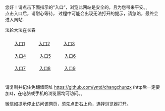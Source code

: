 您好！请点击下面指示的“入口”，浏览此网站是安全的，且为您带来平安。。 <br/>
点击入口后，请耐心等待， 过程中可能会出现无法打开的提示，请忽略，最终会进入网站. </br>

法轮大法在长春<br/>
<div style="padding:10px"><a style="margin:20px" target="_blank" href="https://dl0ft23i7y7bl.cloudfront.net/2Qpsp?rpfvn" id="ccLink1" rel="nofollow">入口1</a> <a target="_blank" style="margin:20px" href="https://d29vj0zbbfy3m1.cloudfront.net/2Qpsp?rqrwvyun" id="ccLink2" rel="nofollow">入口2</a> <a style="margin:20px" target="_blank" href="https://d3ntx5wtj79ivj.cloudfront.net/2Qpsp?tmpcutg" id="ccLink3" rel="nofollow">入口3</a></div>

<div style="padding:10px" ><a style="margin:20px" target="_blank" href="https://dl0ft23i7y7bl.cloudfront.net/2Qpsp?rpfvn" id="ccLink4" rel="nofollow">入口4</a> <a style="margin:20px" href="https://d29vj0zbbfy3m1.cloudfront.net/2Qpsp?rqrwvyun" target="_blank" id="ccLink5" rel="nofollow">入口5</a> <a style="margin:20px" href="https://d3ntx5wtj79ivj.cloudfront.net/2Qpsp?tmpcutg" target="_blank" id="ccLink6" rel="nofollow">入口6</a></div>

<div style="padding:10px"><a style="margin:20px" target="_blank" href="https://dl0ft23i7y7bl.cloudfront.net/2Qpsp?rpfvn" id="ccLink7" rel="nofollow">入口7</a> <a style="margin:20px" href="https://d29vj0zbbfy3m1.cloudfront.net/2Qpsp?rqrwvyun" target="_blank" id="ccLink8" rel="nofollow">入口8</a> <a style="margin:20px" target="_blank" href="https://d3ntx5wtj79ivj.cloudfront.net/2Qpsp?tmpcutg" id="ccLink9" rel="nofollow">入口9</a></div>

<br/>



请复制并记住免翻墙网址 https://github.com/yntd/changchunzx (http后一定要加s)，在电脑或手机的浏览器均可访问。。<br/>

微信如提示停止访问该网页，须先点击右上角，选择浏览器打开。

